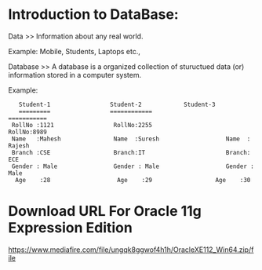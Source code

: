 # Introduction to DataBase:
Data >> Information about any real world.


Example: Mobile, Students, Laptops etc.,

Database >> A database is a organized collection of stuructued data (or) information stored in a computer system.

Example:


       Student-1                 Student-2 			  Student-3
       =========                 ============                     ===========
     RollNo :1121                 RollNo:2255                     RollNo:8989
     Name   :Mahesh               Name  :Suresh                   Name  : Rajesh
     Branch :CSE                  Branch:IT                       Branch: ECE
     Gender : Male                Gender : Male                   Gender : Male
      Age    :28	               Age    :29	               Age    :30




Download URL For Oracle 11g Expression Edition
==============================================
https://www.mediafire.com/file/ungqk8ggwof4h1h/OracleXE112_Win64.zip/file

